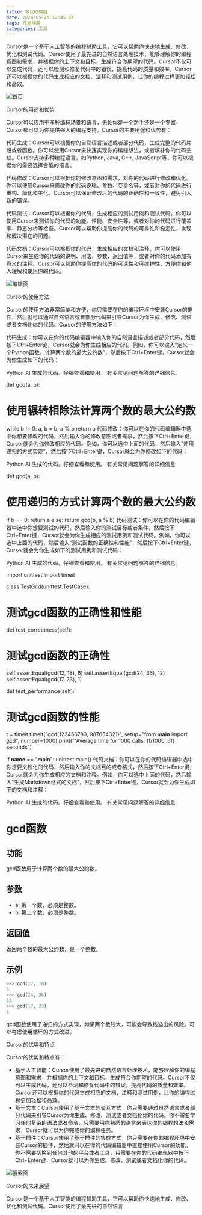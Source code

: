 ```yaml
---
title: 写代码神器
date: 2024-05-26 12:45:07
tags: 开发神器
categories: 工具
---
```


Cursor是一个基于人工智能的编程辅助工具，它可以帮助你快速地生成、修改、优化和测试代码。Cursor使用了最先进的自然语言处理技术，能够理解你的编程意图和需求，并根据你的上下文和目标，生成符合你期望的代码。Cursor不仅可以生成代码，还可以检测和修复代码中的错误，提高代码的质量和效率。Cursor还可以根据你的代码生成相应的文档、注释和测试用例，让你的编程过程更加轻松和高效。

![首页](2024/05/26/写代码神器/1.png)

Cursor的用途和优势

Cursor可以应用于多种编程场景和语言，无论你是一个新手还是一个专家，Cursor都可以为你提供强大的编程支持。Cursor的主要用途和优势有：

代码生成：Cursor可以根据你的自然语言描述或者部分代码，生成完整的代码片段或者函数。你可以使用Cursor来快速实现你的编程想法，或者填补你的代码空缺。Cursor支持多种编程语言，如Python, Java, C++, JavaScript等，你可以根据你的需要选择合适的语言。

代码修改：Cursor可以根据你的修改意图和需求，对你的代码进行修改和优化。你可以使用Cursor来修改你的代码逻辑、参数、变量名等，或者对你的代码进行重构、简化和美化。Cursor可以保证修改后的代码的正确性和一致性，避免引入新的错误。

代码测试：Cursor可以根据你的代码，生成相应的测试用例和测试代码。你可以使用Cursor来测试你的代码的功能、性能、安全性等，或者对你的代码进行覆盖率、静态分析等检查。Cursor可以帮助你提高你的代码的可靠性和稳定性，发现和解决潜在的问题。

代码文档：Cursor可以根据你的代码，生成相应的文档和注释。你可以使用Cursor来生成你的代码的说明、用法、参数、返回值等，或者对你的代码添加有意义的注释。Cursor可以帮助你提高你的代码的可读性和可维护性，方便你和他人理解和使用你的代码。

![编辑页](2024/05/26/写代码神器/2.png)

Cursor的使用方法

Cursor的使用方法非常简单和方便，你只需要在你的编程环境中安装Cursor的插件，然后就可以通过自然语言或者部分代码来引导Cursor为你生成、修改、测试或者文档化你的代码。Cursor的使用方法如下：

代码生成：你可以在你的代码编辑器中输入你的自然语言描述或者部分代码，然后按下Ctrl+Enter键，Cursor就会为你生成相应的代码。例如，你可以输入“定义一个Python函数，计算两个数的最大公约数”，然后按下Ctrl+Enter键，Cursor就会为你生成如下的代码：


Python
AI 生成的代码。仔细查看和使用。 有关常见问题解答的详细信息.


def gcd(a, b):
# 使用辗转相除法计算两个数的最大公约数
while b != 0:
a, b = b, a % b
return a
代码修改：你可以在你的代码编辑器中选中你想要修改的代码，然后输入你的修改意图或者需求，然后按下Ctrl+Enter键，Cursor就会为你修改相应的代码。例如，你可以选中上面的代码，然后输入“使用递归的方式实现”，然后按下Ctrl+Enter键，Cursor就会为你修改如下的代码：


Python
AI 生成的代码。仔细查看和使用。 有关常见问题解答的详细信息.


def gcd(a, b):
# 使用递归的方式计算两个数的最大公约数
if b == 0:
return a
else:
return gcd(b, a % b)
代码测试：你可以在你的代码编辑器中选中你想要测试的代码，然后输入你的测试目标或者条件，然后按下Ctrl+Enter键，Cursor就会为你生成相应的测试用例和测试代码。例如，你可以选中上面的代码，然后输入“测试函数的正确性和性能”，然后按下Ctrl+Enter键，Cursor就会为你生成如下的测试用例和测试代码：


Python
AI 生成的代码。仔细查看和使用。 有关常见问题解答的详细信息.


import unittest
import timeit

class TestGcd(unittest.TestCase):
# 测试gcd函数的正确性和性能

def test_correctness(self):
# 测试gcd函数的正确性
self.assertEqual(gcd(12, 18), 6)
self.assertEqual(gcd(24, 36), 12)
self.assertEqual(gcd(17, 23), 1)

def test_performance(self):
# 测试gcd函数的性能
t = timeit.timeit("gcd(123456789, 987654321)", setup="from __main__ import gcd", number=1000)
print(f"Average time for 1000 calls: {t/1000:.6f} seconds")

if __name__ == "__main__":
unittest.main()
代码文档：你可以在你的代码编辑器中选中你想要文档化的代码，然后输入你的文档目的或者格式，然后按下Ctrl+Enter键，Cursor就会为你生成相应的文档和注释。例如，你可以选中上面的代码，然后输入“生成Markdown格式的文档”，然后按下Ctrl+Enter键，Cursor就会为你生成如下的文档和注释：


Python
AI 生成的代码。仔细查看和使用。 有关常见问题解答的详细信息.


# gcd函数

## 功能

gcd函数用于计算两个数的最大公约数。

## 参数

- a: 第一个数，必须是整数。
- b: 第二个数，必须是整数。

## 返回值

返回两个数的最大公约数，是一个整数。

## 示例

```python
>>> gcd(12, 18)
6
>>> gcd(24, 36)
12
>>> gcd(17, 23)
1

```
gcd函数使用了递归的方式实现，如果两个数较大，可能会导致栈溢出的风险。可以考虑使用循环的方式改进。



Cursor的优势和特点

Cursor的优势和特点有：

- 基于人工智能：Cursor使用了最先进的自然语言处理技术，能够理解你的编程意图和需求，并根据你的上下文和目标，生成符合你期望的代码。Cursor不仅可以生成代码，还可以检测和修复代码中的错误，提高代码的质量和效率。Cursor还可以根据你的代码生成相应的文档、注释和测试用例，让你的编程过程更加轻松和高效。
- 基于文本：Cursor使用了基于文本的交互方式，你只需要通过自然语言或者部分代码来引导Cursor为你生成、修改、测试或者文档化你的代码。你不需要学习任何复杂的语法或者命令，只需要用你熟悉的语言来表达你的编程想法和需求，Cursor就可以为你完成你的编程任务。
- 基于插件：Cursor使用了基于插件的集成方式，你只需要在你的编程环境中安装Cursor的插件，然后就可以在你的代码编辑器中直接使用Cursor的功能。你不需要切换到任何其他的平台或者工具，只需要在你的代码编辑器中按下Ctrl+Enter键，Cursor就可以为你生成、修改、测试或者文档化你的代码。

![搜索页](2024/05/26/写代码神器/2.png)



Cursor的未来展望

Cursor是一个基于人工智能的编程辅助工具，它可以帮助你快速地生成、修改、优化和测试代码。Cursor使用了最先进的自然语言
